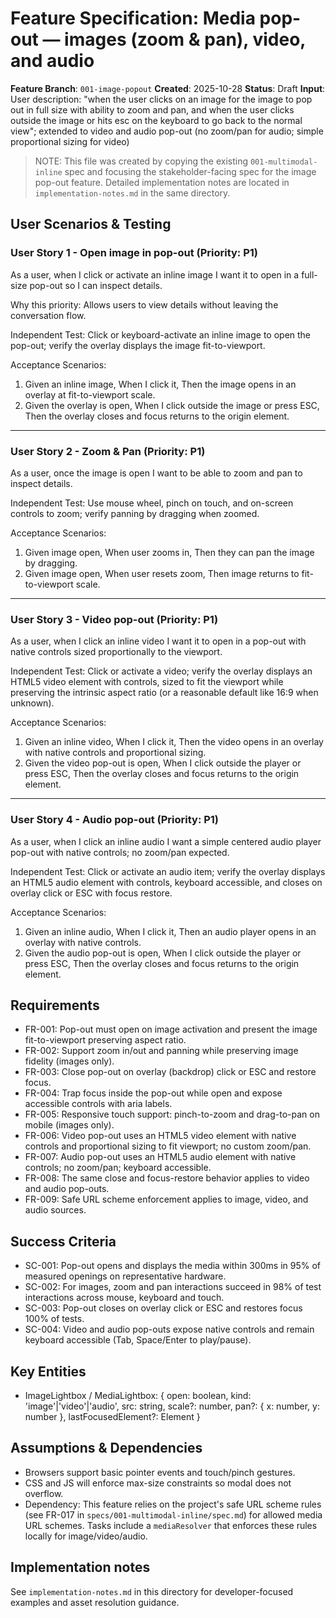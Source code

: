 # Feature Specification: Media pop-out — images (zoom & pan), video, and audio

**Feature Branch**: `001-image-popout`
**Created**: 2025-10-28
**Status**: Draft
**Input**: User description: "when the user clicks on an image for the image to pop out in full size with ability to zoom and pan, and when the user clicks outside the image or hits esc on the keyboard to go back to the normal view"; extended to video and audio pop-out (no zoom/pan for audio; simple proportional sizing for video)

> NOTE: This file was created by copying the existing `001-multimodal-inline` spec and focusing the stakeholder-facing spec for the image pop-out feature. Detailed implementation notes are located in `implementation-notes.md` in the same directory.

## User Scenarios & Testing

### User Story 1 - Open image in pop-out (Priority: P1)

As a user, when I click or activate an inline image I want it to open in a full-size pop-out so I can inspect details.

Why this priority: Allows users to view details without leaving the conversation flow.

Independent Test: Click or keyboard-activate an inline image to open the pop-out; verify the overlay displays the image fit-to-viewport.

Acceptance Scenarios:
1. Given an inline image, When I click it, Then the image opens in an overlay at fit-to-viewport scale.
2. Given the overlay is open, When I click outside the image or press ESC, Then the overlay closes and focus returns to the origin element.

---

### User Story 2 - Zoom & Pan (Priority: P1)

As a user, once the image is open I want to be able to zoom and pan to inspect details.

Independent Test: Use mouse wheel, pinch on touch, and on-screen controls to zoom; verify panning by dragging when zoomed.

Acceptance Scenarios:
1. Given image open, When user zooms in, Then they can pan the image by dragging.
2. Given image open, When user resets zoom, Then image returns to fit-to-viewport scale.

---

### User Story 3 - Video pop-out (Priority: P1)

As a user, when I click an inline video I want it to open in a pop-out with native controls sized proportionally to the viewport.

Independent Test: Click or activate a video; verify the overlay displays an HTML5 video element with controls, sized to fit the viewport while preserving the intrinsic aspect ratio (or a reasonable default like 16:9 when unknown).

Acceptance Scenarios:
1. Given an inline video, When I click it, Then the video opens in an overlay with native controls and proportional sizing.
2. Given the video pop-out is open, When I click outside the player or press ESC, Then the overlay closes and focus returns to the origin element.

---

### User Story 4 - Audio pop-out (Priority: P1)

As a user, when I click an inline audio I want a simple centered audio player pop-out with native controls; no zoom/pan expected.

Independent Test: Click or activate an audio item; verify the overlay displays an HTML5 audio element with controls, keyboard accessible, and closes on overlay click or ESC with focus restore.

Acceptance Scenarios:
1. Given an inline audio, When I click it, Then an audio player opens in an overlay with native controls.
2. Given the audio pop-out is open, When I click outside the player or press ESC, Then the overlay closes and focus returns to the origin element.

## Requirements

- FR-001: Pop-out must open on image activation and present the image fit-to-viewport preserving aspect ratio.
- FR-002: Support zoom in/out and panning while preserving image fidelity (images only).
- FR-003: Close pop-out on overlay (backdrop) click or ESC and restore focus.
- FR-004: Trap focus inside the pop-out while open and expose accessible controls with aria labels.
- FR-005: Responsive touch support: pinch-to-zoom and drag-to-pan on mobile (images only).
- FR-006: Video pop-out uses an HTML5 video element with native controls and proportional sizing to fit viewport; no custom zoom/pan.
- FR-007: Audio pop-out uses an HTML5 audio element with native controls; no zoom/pan; keyboard accessible.
- FR-008: The same close and focus-restore behavior applies to video and audio pop-outs.
- FR-009: Safe URL scheme enforcement applies to image, video, and audio sources.

## Success Criteria

- SC-001: Pop-out opens and displays the media within 300ms in 95% of measured openings on representative hardware.
- SC-002: For images, zoom and pan interactions succeed in 98% of test interactions across mouse, keyboard and touch.
- SC-003: Pop-out closes on overlay click or ESC and restores focus 100% of tests.
- SC-004: Video and audio pop-outs expose native controls and remain keyboard accessible (Tab, Space/Enter to play/pause).

## Key Entities

- ImageLightbox / MediaLightbox: { open: boolean, kind: 'image'|'video'|'audio', src: string, scale?: number, pan?: { x: number, y: number }, lastFocusedElement?: Element }

## Assumptions & Dependencies

- Browsers support basic pointer events and touch/pinch gestures.
- CSS and JS will enforce max-size constraints so modal does not overflow.
 - Dependency: This feature relies on the project's safe URL scheme rules (see FR-017 in `specs/001-multimodal-inline/spec.md`) for allowed media URL schemes. Tasks include a `mediaResolver` that enforces these rules locally for image/video/audio.

## Implementation notes

See `implementation-notes.md` in this directory for developer-focused examples and asset resolution guidance.
